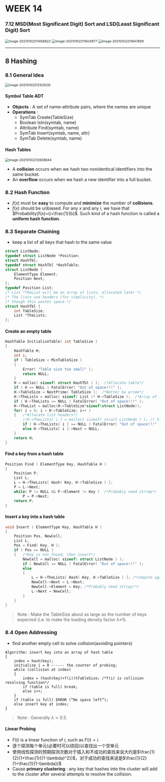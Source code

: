 # WEEK 14

### 7.12 MSD(Most Significant Digit) Sort and LSD(Least Significant Digit) Sort

<img src="picture/image-20210102211456822.png" alt="image-20210102211456822" style="zoom: 75%;" />

<img src="picture/image-20210102211604977.png" alt="image-20210102211604977" style="zoom: 75%;" />

<img src="picture/image-20210102211647809.png" alt="image-20210102211647809" style="zoom:75%;" />

---



## 8 Hashing

### 8.1 General Idea

<img src="picture/image-20210102212103035.png" alt="image-20210102212103035" style="zoom: 75%;" />

#### Symbol Table ADT

- **Objects** : A set of name-attribute pairs, where the names are unique
- **Operations** :
  -  SymTab Create(TableSize) 
  -  Boolean IsIn(symtab, name)
  -  Attribute  Find(symtab, name) 
  -  SymTab  Insert(symtab, name, attr)
  -  SymTab  Delete(symtab, name) 

#### Hash Tables

<img src="picture/image-20210102212608844.png" alt="image-20210102212608844" style="zoom:75%;" />

- A **collision** occurs when we hash two nonidentical identifiers into the same bucket.
- An **overflow** occurs when we hash a new identifier into a full bucket.

### 8.2 Hash Function

-  $f(x)$ must be **easy** to compute and **minimize** the number of **collisions**.
-  $f(x)$ should be unbiased. For any $x$ and any $i$, we have that $Probability(f(x)=i)=\frac{1}{b}$. Such kind of a hash function is called a **uniform hash function**.

### 8.3 Separate Chaining

- keep a list of all keys that hash to the same value

```c
struct ListNode; 
typedef struct ListNode *Position; 
struct HashTbl; 
typedef struct HashTbl *HashTable; 
struct ListNode { 
	ElementType Element; 
	Position Next; 
}; 
typedef Position List; 
/* List *TheList will be an array of lists, allocated later */ 
/* The lists use headers (for simplicity), */ 
/* though this wastes space */ 
struct HashTbl { 
	int TableSize; 
	List *TheLists; 
}; 
```

#### Create an empty table

```c
HashTable InitializeTable( int TableSize ) 
{   
    HashTable H; 
    int i; 
    if ( TableSize < MinTableSize ) 
    { 
	    Error( "Table size too small" );  
        return NULL;  
    } 
    H = malloc( sizeof( struct HashTbl ) );  /*Allocate table*/
    if ( H == NULL ) FatalError( "Out of space!!!" ); 
    H->TableSize = NextPrime( TableSize );  /*Better be prime*/
    H->TheLists = malloc( sizeof( List )* H->TableSize );  /*Array of lists*/
    if ( H->TheLists == NULL ) FatalError( "Out of space!!!" );
    H->TheList = malloc(H->TableSize*sizeof(struct ListNode));
    for( i = 0; i < H->TableSize; i++ ) 
    {   /*Allocate list headers*/
		//H->TheLists[ i ] = malloc( sizeof( struct ListNode ) ); /* Slow! */
		if ( H->TheLists[ i ] == NULL ) FatalError( "Out of space!!!" ); 
		else H->TheLists[ i ]->Next = NULL;
    } 
    return H; 
} 
```

#### Find a key from a hash table

```c
Position Find ( ElementType Key, HashTable H ) 
{ 
    Position P; 
    List L; 
    L = H->TheLists[ Hash( Key, H->TableSize ) ]; 
    P = L->Next; 
    while( P != NULL && P->Element != Key )  /*Probably need strcmp*/ 
		P = P->Next; 
    return P; 
} 
```

#### Insert a key into a hash table

```c
void Insert ( ElementType Key, HashTable H ) 
{ 
    Position Pos, NewCell; 
    List L; 
    Pos = Find( Key, H ); 
    if ( Pos == NULL ) 
    {   /*Key is not found, then insert*/
		NewCell = malloc( sizeof( struct ListNode ) ); 
		if ( NewCell == NULL ) FatalError( "Out of space!!!" ); 
		else 
		{ 
	     	L = H->TheLists[ Hash( Key, H->TableSize ) ]; /*Compute again is bad*/
	     	NewCell->Next = L->Next; 
	     	NewCell->Element = Key; /*Probably need strcpy!*/ 
	     	L->Next = NewCell; 
		} 
    } 
} 
```

> Note : Make the TableSize about as large as the number of keys expected (i.e. to make the loading density factor $\lambda\approx$1).

### 8.4 Open Addressing

- find another empty cell to solve collision(avoiding pointers)

```pseudocode
Algorithm: insert key into an array of hash table
{
    index = hash(key);
    initialize i = 0 ------ the counter of probing;
    while (collision at index) 
    {
		index = (hash(key)+f(i))%TableSize; /*f(i) is collision resolving function*/
		if (table is full) break;
		else i++;
    }
    if (table is full) ERROR (“No space left”);
    else insert key at index;
}
```

> Note : Generally $\lambda<0.5$.

#### Linear Probing

- $F(i)$ is a linear function of $i$, such as $F(i)=i$.
- 逐个探测每个单元(必要时可以绕回)以查找出一个空单元
- 使用线性探测的预期探测次数对于插入和不成功的查找来说大约是$\frac{1}{2}(1+\frac{1}{(1-\lambda)^2})$，对于成功的查找来说是$\frac{1}{2}(1+\frac{1}{1-\lambda})$
- Cause **primary clustering** : any key that hashes into the cluster will add to the cluster after several attempts to resolve the collision.